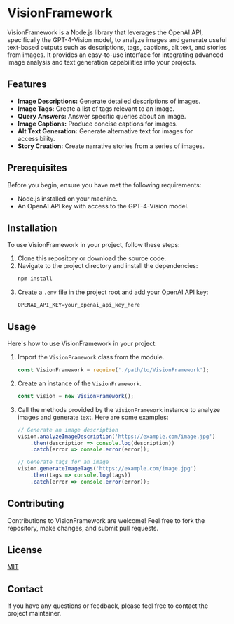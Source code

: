 # VisionFramework

VisionFramework is a Node.js library that leverages the OpenAI API, specifically the GPT-4-Vision model, to analyze images and generate useful text-based outputs such as descriptions, tags, captions, alt text, and stories from images. It provides an easy-to-use interface for integrating advanced image analysis and text generation capabilities into your projects.

## Features

- **Image Descriptions:** Generate detailed descriptions of images.
- **Image Tags:** Create a list of tags relevant to an image.
- **Query Answers:** Answer specific queries about an image.
- **Image Captions:** Produce concise captions for images.
- **Alt Text Generation:** Generate alternative text for images for accessibility.
- **Story Creation:** Create narrative stories from a series of images.

## Prerequisites

Before you begin, ensure you have met the following requirements:

- Node.js installed on your machine.
- An OpenAI API key with access to the GPT-4-Vision model.

## Installation

To use VisionFramework in your project, follow these steps:

1. Clone this repository or download the source code.
2. Navigate to the project directory and install the dependencies:
    ```bash
    npm install
    ```
3. Create a `.env` file in the project root and add your OpenAI API key:
    ```plaintext
    OPENAI_API_KEY=your_openai_api_key_here
    ```

## Usage

Here's how to use VisionFramework in your project:

1. Import the `VisionFramework` class from the module.
    ```javascript
    const VisionFramework = require('./path/to/VisionFramework');
    ```
2. Create an instance of the `VisionFramework`.
    ```javascript
    const vision = new VisionFramework();
    ```
3. Call the methods provided by the `VisionFramework` instance to analyze images and generate text. Here are some examples:
    ```javascript
    // Generate an image description
    vision.analyzeImageDescription('https://example.com/image.jpg')
        .then(description => console.log(description))
        .catch(error => console.error(error));

    // Generate tags for an image
    vision.generateImageTags('https://example.com/image.jpg')
        .then(tags => console.log(tags))
        .catch(error => console.error(error));
    ```

## Contributing

Contributions to VisionFramework are welcome! Feel free to fork the repository, make changes, and submit pull requests.

## License

[MIT](https://choosealicense.com/licenses/mit/)

## Contact

If you have any questions or feedback, please feel free to contact the project maintainer.
